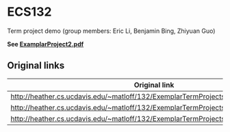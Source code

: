 # ECS132
Term project demo (group members: Eric Li, Benjamin Bing, Zhiyuan Guo)

**See [ExamplarProject2.pdf](ExamplarProject2.pdf)**

## Original links
| Original link                                                                        | file                                         | archive                                                                                                                                    |
|--------------------------------------------------------------------------------------|----------------------------------------------|--------------------------------------------------------------------------------------------------------------------------------------------|
| http://heather.cs.ucdavis.edu/~matloff/132/ExemplarTermProjects/ExamplarProject2.pdf | [ExamplarProject2.pdf](ExamplarProject2.pdf) | [archive](https://web.archive.org/web/20191119075824/http://heather.cs.ucdavis.edu/~matloff/132/ExemplarTermProjects/ExamplarProject2.pdf) |
| http://heather.cs.ucdavis.edu/~matloff/132/ExemplarTermProjects/                     | [index.html](index.html)                     | [archive](https://web.archive.org/web/20200529083203/http://heather.cs.ucdavis.edu/~matloff/132/ExemplarTermProjects/)                     |
| http://heather.cs.ucdavis.edu/~matloff/132/ExemplarTermProjects/README               | [README](README)                             | [archive](https://web.archive.org/web/20191119075957/http://heather.cs.ucdavis.edu/~matloff/132/ExemplarTermProjects/README)               |
